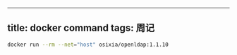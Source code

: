 
---
title: docker command
tags: 周记
---
```bash
docker run --rm --net="host" osixia/openldap:1.1.10
```

